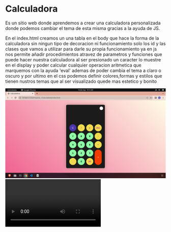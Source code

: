 # Calculadora

Es un sitio web donde aprendemos a crear  una calculadora personalizada donde podemos cambiar el tema de esta misma gracias a la ayuda de JS.

En el index.html creamos un una tabla en el body que hace la forma de la calculadora sin ningun tipo de decoracion ni funcionamiento solo los id y las clases que vamos a utilizar para darle su propia funcionamiento ya en js nos permite añadir procedimientos atravez de parametros y funciones que puede hacer nuestra calculadora al ser presionado un caracter lo muestre en el display y poder calcular cualquier operacion aritmetica que marquemos con la ayuda 'eval' ademas de poder cambia el tema a claro o oscuro y por ultimo en el css podemos definir colores,formas y estilos que tienen nustros temas  que al ser visualizado quede mas estetico y bonito

![calculator.png](calculator.png)
![calculator.webm](calculator.webm)



